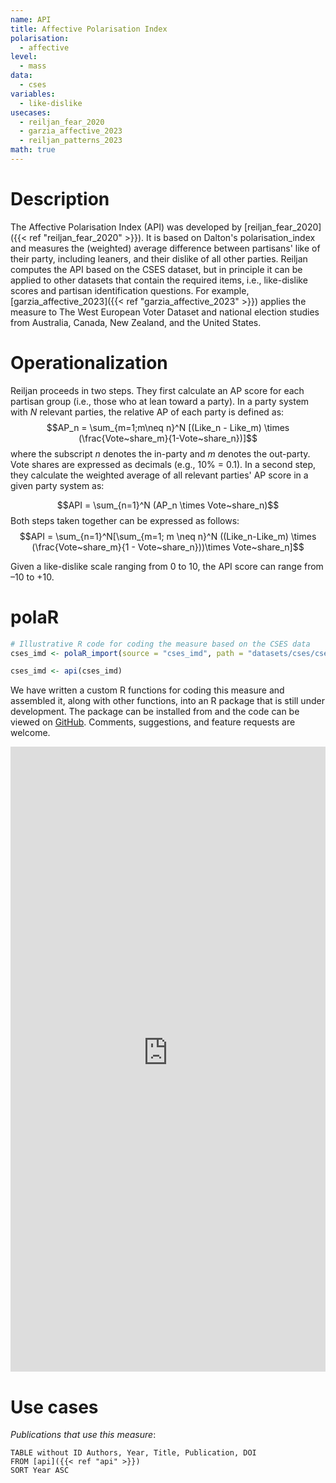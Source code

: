 ```yaml
---
name: API
title: Affective Polarisation Index
polarisation:
  - affective
level:
  - mass
data:
  - cses
variables:
  - like-dislike
usecases:
  - reiljan_fear_2020
  - garzia_affective_2023
  - reiljan_patterns_2023
math: true
---
```

# Description
The Affective Polarisation Index (API) was developed by [reiljan_fear_2020]({{< ref "reiljan_fear_2020" >}}). It is based on Dalton's polarisation_index and measures the (weighted) average difference between partisans' like of their party, including leaners, and their dislike of all other parties. Reiljan computes the API based on the CSES dataset, but in principle it can be applied to other datasets that contain the required items, i.e., like-dislike scores and partisan identification questions. For example, [garzia_affective_2023]({{< ref "garzia_affective_2023" >}}) applies the measure to The West European Voter Dataset and national election studies from Australia, Canada, New Zealand, and the United States.

# Operationalization
Reiljan proceeds in two steps. They first calculate an AP score for each partisan group (i.e., those who at lean toward a party). In a party system with $N$ relevant parties, the relative AP of each party is defined as:
$$AP_n = \sum_{m=1;m\neq n}^N [(Like_n - Like_m) \times (\frac{Vote~share_m}{1-Vote~share_n})]$$
where the subscript $n$ denotes the in-party and $m$ denotes the out-party. Vote shares are expressed as decimals (e.g., 10% = 0.1). In a second step, they calculate the weighted average of all relevant parties' AP score in a given party system as:

$$API = \sum_{n=1}^N (AP_n \times Vote~share_n)$$
Both steps taken together can be expressed as follows:
$$API = \sum_{n=1}^N[\sum_{m=1; m \neq n}^N ((Like_n-Like_m) \times (\frac{Vote~share_m}{1 - Vote~share_n}))\times Vote~share_n]$$

Given a like-dislike scale ranging from 0 to 10, the API score can  range from –10 to +10.
​
# polaR
```r
# Illustrative R code for coding the measure based on the CSES data
cses_imd <- polaR_import(source = "cses_imd", path = "datasets/cses/cses_imd.dta")

cses_imd <- api(cses_imd)
```
We have written a custom R functions for coding this measure and assembled it, along with other functions, into an R package that is still under development. The package can be installed from and the code can be viewed on [GitHub](https://github.com/felixgruenewald/polref). Comments, suggestions, and feature requests are welcome.
​
<iframe src="https://felixgruenewald.shinyapps.io/polarapp/?dataset=cses&measure=api"
    frameborder="0"
    scrolling="yes" 
    style="overflow:hidden;width:100%" 
    height="1000" 
    width="100%"></iframe>

# Use cases
*Publications that use this measure*:
```dataview
TABLE without ID Authors, Year, Title, Publication, DOI
FROM [api]({{< ref "api" >}})
SORT Year ASC
```
